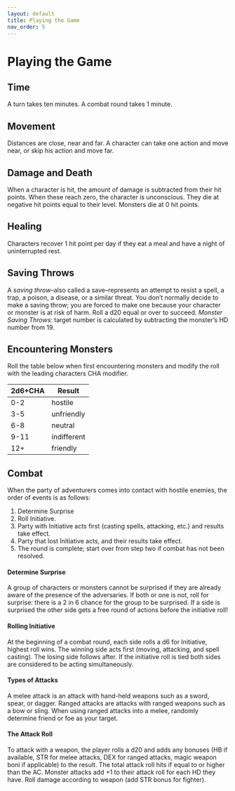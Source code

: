 ```yaml
---
layout: default
title: Playing the Game
nav_order: 5
---
```

# Playing the Game
## Time
A turn takes ten minutes. A combat round takes 1 minute.
## Movement
Distances are close, near and far. A character can take one action and move near, or skip his action and move far.
## Damage and Death
When a character is hit, the amount of damage is subtracted from their hit points. When these  reach zero, the character is unconscious. They die at negative hit points equal to their level. Monsters die at 0 hit points.
## Healing
Characters recover 1 hit point per day if they eat a meal and have a night of uninterrupted rest.
## Saving Throws
A _saving throw_–also called a save–represents an attempt to resist a spell, a trap, a poison, a disease, or a similar threat. You don’t normally decide to make a saving throw; you are forced to make one because your character or monster is at risk of harm. Roll a d20 equal or over to succeed.
_Monster_ _Saving Throws_: target number is calculated by subtracting the monster’s HD number from 19.
## Encountering Monsters
Roll the table below when first encountering monsters and modify the roll with the leading characters CHA modifier.

| 2d6+CHA | Result      |
| ------- | ----------- |
| 0-2     | hostile     |
| 3-5     | unfriendly  |
| 6-8     | neutral     |
| 9-11    | indifferent |
| 12+     | friendly    |

## Combat
When the party of adventurers comes into contact with hostile enemies, the order of events is as follows:

1. Determine Surprise
2. Roll Initiative.
3. Party with Initiative acts first (casting spells, attacking, etc.) and results take effect.
4. Party that lost Initiative acts, and their results take effect.
5. The round is complete; start over from step two if combat has not been resolved.

#### Determine Surprise
A group of characters or monsters cannot be surprised if they are already aware of the presence of the adversaries. If both or one is not, roll for surprise: there is a 2 in 6 chance for the group to be surprised. If a side is surprised the other side gets a free round of actions before the initiative roll!
#### Rolling Initiative
At the beginning of a combat round, each side rolls a d6 for Initiative, highest roll wins. The winning side acts first (moving, attacking, and spell casting). The losing side follows after. If the initiative roll is tied both sides are considered to be acting simultaneously.
#### Types of Attacks
A melee attack is an attack with hand-held weapons such as a sword, spear, or dagger. Ranged attacks are attacks with ranged weapons such as a bow or sling. When using ranged attacks into a melee, randomly determine friend or foe as your target.
#### The Attack Roll
To attack with a weapon, the player rolls a d20 and adds any bonuses (HB if available, STR for  melee attacks, DEX for ranged attacks, magic weapon boni if applicable) to the result. The total attack roll hits if equal to or higher than the AC. Monster attacks add +1 to their attack roll for each HD they have. Roll damage according to weapon (add STR bonus for fighter).
